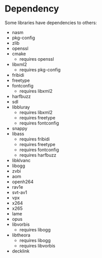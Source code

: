 # Dependency
Some libraries have dependencies to others:
- nasm
- pkg-config
- zlib
- openssl
- cmake
    - requires openssl
- libxml2
    - requires pkg-config
- fribidi
- freetype
- fontconfig
    - requires libxml2
- harfbuzz
- sdl
- libbluray
    - requires libxml2
    - requires freetype
    - requires fontconfig
- snappy
- libass
    - requires fribidi
    - requires freetype
    - requires fontconfig
    - requires harfbuzz
- libklvanc
- libogg
- zvbi
- aom
- openh264
- rav1e
- svt-av1
- vpx
- x264
- x265
- lame
- opus
- libvorbis
    - requires libogg
- libtheora
    - requires libogg
    - requires libvorbis
- decklink
